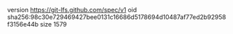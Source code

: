 version https://git-lfs.github.com/spec/v1
oid sha256:98c30e729469427bee0131c16686d5178694d10487af77ed2b92958f3156e44b
size 1579
